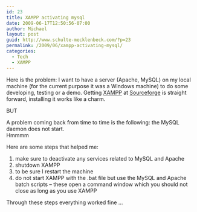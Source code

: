 ```yaml
---
id: 23
title: XAMPP activating mysql
date: 2009-06-17T12:50:56-07:00
author: Michael
layout: post
guid: http://www.schulte-mecklenbeck.com/?p=23
permalink: /2009/06/xampp-activating-mysql/
categories:
  - Tech
  - XAMPP
---
```

Here is the problem: I want to have a server (Apache, MySQL) on my local machine (for the current purpose it was a Windows machine) to do some developing, testing or a demo. Getting [XAMPP](http://www.apachefriends.org/en/xampp.html) at [Sourceforge](http://sourceforge.net) is straight forward, installing it works like a charm.

BUT

A problem coming back from time to time is the following: the MySQL daemon does not start.  
Hmmmm

Here are some steps that helped me:

1) make sure to deactivate any services related to MySQL and Apache  
2) shutdown XAMPP  
3) to be sure I restart the machine  
4) do not start XAMPP with the .bat file but use the MySQL and Apache batch scripts &#8211; these open a command window which you should not close as long as you use XAMPP

Through these steps everything worked fine &#8230;